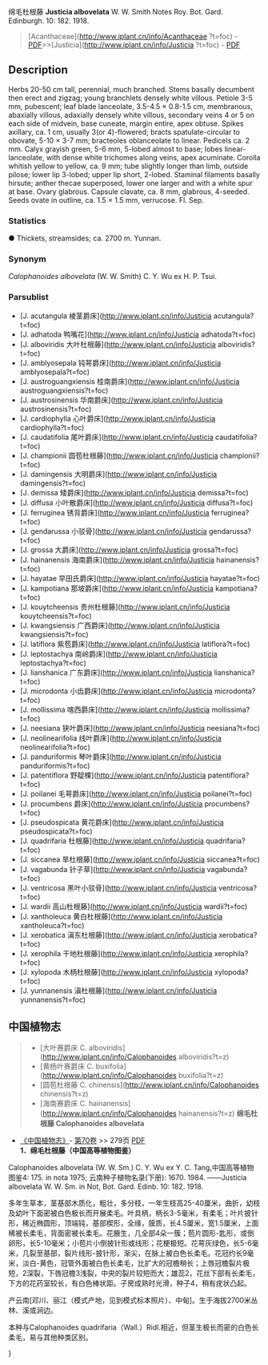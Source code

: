 绵毛杜根藤 **Justicia albovelata** W. W. Smith Notes Roy. Bot. Gard. Edinburgh. 10: 182. 1918.

> [Acanthaceae](http://www.iplant.cn/info/Acanthaceae ?t=foc) - [PDF](http://iplant.cn/foc/pdf/Acanthaceae.pdf)>>[Justicia](http://www.iplant.cn/info/Justicia ?t=foc) - [PDF](http://www.iplant.cn/foc/pdf/Justicia.pdf)

## Description

Herbs 20-50 cm tall, perennial, much branched. Stems basally decumbent then erect and zigzag; young branchlets densely white villous. Petiole 3-5 mm, pubescent; leaf blade lanceolate, 3.5-4.5 × 0.8-1.5 cm, membranous, abaxially villous, adaxially densely white villous, secondary veins 4 or 5 on each side of midvein, base cuneate, margin entire, apex obtuse. Spikes axillary, ca. 1 cm, usually 3(or 4)-flowered; bracts spatulate-circular to obovate, 5-10 × 3-7 mm; bracteoles oblanceolate to linear. Pedicels ca. 2 mm. Calyx grayish green, 5-6 mm, 5-lobed almost to base; lobes linear-lanceolate, with dense white trichomes along veins, apex acuminate. Corolla whitish yellow to yellow, ca. 9 mm; tube slightly longer than limb, outside pilose; lower lip 3-lobed; upper lip short, 2-lobed. Staminal filaments basally hirsute; anther thecae superposed, lower one larger and with a white spur at base. Ovary glabrous. Capsule clavate, ca. 8 mm, glabrous, 4-seeded. Seeds ovate in outline, ca. 1.5 × 1.5 mm, verrucose. Fl. Sep.

### Statistics
● Thickets, streamsides; ca. 2700 m. Yunnan.

### Synonym
*Calophanoides albovelata* (W. W. Smith) C. Y. Wu ex H. P. Tsui.

### Parsublist

* [J.  acutangula  棱茎爵床](http://www.iplant.cn/info/Justicia acutangula?t=foc)
* [J.  adhatoda  鸭嘴花](http://www.iplant.cn/info/Justicia adhatoda?t=foc)
* [J.  alboviridis  大叶杜根藤](http://www.iplant.cn/info/Justicia alboviridis?t=foc)
* [J.  amblyosepala  钝萼爵床](http://www.iplant.cn/info/Justicia amblyosepala?t=foc)
* [J.  austroguangxiensis  桂南爵床](http://www.iplant.cn/info/Justicia austroguangxiensis?t=foc)
* [J.  austrosinensis  华南爵床](http://www.iplant.cn/info/Justicia austrosinensis?t=foc)
* [J.  cardiophylla  心叶爵床](http://www.iplant.cn/info/Justicia cardiophylla?t=foc)
* [J.  caudatifolia  尾叶爵床](http://www.iplant.cn/info/Justicia caudatifolia?t=foc)
* [J.  championii  圆苞杜根藤](http://www.iplant.cn/info/Justicia championii?t=foc)
* [J.  damingensis  大明爵床](http://www.iplant.cn/info/Justicia damingensis?t=foc)
* [J.  demissa  矮爵床](http://www.iplant.cn/info/Justicia demissa?t=foc)
* [J.  diffusa  小叶散爵床](http://www.iplant.cn/info/Justicia diffusa?t=foc)
* [J.  ferruginea  锈背爵床](http://www.iplant.cn/info/Justicia ferruginea?t=foc)
* [J.  gendarussa  小驳骨](http://www.iplant.cn/info/Justicia gendarussa?t=foc)
* [J.  grossa  大爵床](http://www.iplant.cn/info/Justicia grossa?t=foc)
* [J.  hainanensis  海南爵床](http://www.iplant.cn/info/Justicia hainanensis?t=foc)
* [J.  hayatae  早田氏爵床](http://www.iplant.cn/info/Justicia hayatae?t=foc)
* [J.  kampotiana  那坡爵床](http://www.iplant.cn/info/Justicia kampotiana?t=foc)
* [J.  kouytcheensis  贵州杜根藤](http://www.iplant.cn/info/Justicia kouytcheensis?t=foc)
* [J.  kwangsiensis  广西爵床](http://www.iplant.cn/info/Justicia kwangsiensis?t=foc)
* [J.  latiflora  紫苞爵床](http://www.iplant.cn/info/Justicia latiflora?t=foc)
* [J.  leptostachya  南岭爵床](http://www.iplant.cn/info/Justicia leptostachya?t=foc)
* [J.  lianshanica  广东爵床](http://www.iplant.cn/info/Justicia lianshanica?t=foc)
* [J.  microdonta  小齿爵床](http://www.iplant.cn/info/Justicia microdonta?t=foc)
* [J.  mollissima  喀西爵床](http://www.iplant.cn/info/Justicia mollissima?t=foc)
* [J.  neesiana  狭叶爵床](http://www.iplant.cn/info/Justicia neesiana?t=foc)
* [J.  neolinearifolia  线叶爵床](http://www.iplant.cn/info/Justicia neolinearifolia?t=foc)
* [J.  panduriformis  琴叶爵床](http://www.iplant.cn/info/Justicia panduriformis?t=foc)
* [J.  patentiflora  野靛棵](http://www.iplant.cn/info/Justicia patentiflora?t=foc)
* [J.  poilanei  毛萼爵床](http://www.iplant.cn/info/Justicia poilanei?t=foc)
* [J.  procumbens  爵床](http://www.iplant.cn/info/Justicia procumbens?t=foc)
* [J.  pseudospicata  黄花爵床](http://www.iplant.cn/info/Justicia pseudospicata?t=foc)
* [J.  quadrifaria  杜根藤](http://www.iplant.cn/info/Justicia quadrifaria?t=foc)
* [J.  siccanea  旱杜根藤](http://www.iplant.cn/info/Justicia siccanea?t=foc)
* [J.  vagabunda  针子草](http://www.iplant.cn/info/Justicia vagabunda?t=foc)
* [J.  ventricosa  黑叶小驳骨](http://www.iplant.cn/info/Justicia ventricosa?t=foc)
* [J.  wardii  高山杜根藤](http://www.iplant.cn/info/Justicia wardii?t=foc)
* [J.  xantholeuca  黄白杜根藤](http://www.iplant.cn/info/Justicia xantholeuca?t=foc)
* [J.  xerobatica  滇东杜根藤](http://www.iplant.cn/info/Justicia xerobatica?t=foc)
* [J.  xerophila  干地杜根藤](http://www.iplant.cn/info/Justicia xerophila?t=foc)
* [J.  xylopoda  木柄杜根藤](http://www.iplant.cn/info/Justicia xylopoda?t=foc)
* [J.  yunnanensis  滇杜根藤](http://www.iplant.cn/info/Justicia yunnanensis?t=foc)
## 中国植物志

> * [大叶赛爵床  C.  alboviridis](http://www.iplant.cn/info/Calophanoides alboviridis?t=z)
> * [黄杨叶赛爵床  C.  buxifolia](http://www.iplant.cn/info/Calophanoides buxifolia?t=z)
> * [圆苞杜根藤  C.  chinensis](http://www.iplant.cn/info/Calophanoides chinensis?t=z)
> * [海南赛爵床  C.  hainanensis](http://www.iplant.cn/info/Calophanoides hainanensis?t=z)
**绵毛杜根藤 Calophanoides albovelata**

* [《中国植物志》](http://www.iplant.cn/frps)- [第70卷](http://www.iplant.cn/frps/vol/70) >> 279页 [PDF](http://www.iplant.cn/frps/pdf/70/279.PDF)
**1．绵毛杜根藤（中国高等植物图鉴）**

Calophanoides albovelata (W. W. Sm.) C. Y. Wu ex Y. C. Tang,中国高等植物图鉴4: 175. in nota 1975; 云南种子植物名录(下册): 1670. 1984. ——Justicia albovelata W. W. Sm. in Not, Bot. Gard. Edinb. 10: 182. 1918.

多年生草本，茎基部木质化，粗壮，多分枝，一年生枝高25-40厘米，曲折，幼枝及幼叶下面密被白色极长而开展柔毛。叶具柄，柄长3-5毫米，有柔毛；叶片披针形，稀近椭圆形，顶端钝，基部楔形，全缘，膜质，长4.5厘米，宽1.5厘米，上面稀被长柔毛，背面密被长柔毛。花腋生，几全部4朵一簇；苞片圆形-匙形，或倒卵形，长5-10毫米；小苞片小倒披针形或线形；花梗极短。花萼灰绿色，长5-6毫米，几裂至基部，裂片线形-披针形，渐尖，在脉上被白色长柔毛。花冠约长9毫米，淡白-黄色，冠管外面被白色长柔毛，比扩大的冠檐稍长；上唇冠檐裂片极短，2深裂，下唇冠檐3浅裂，中央的裂片较短而大；雄蕊2，花丝下部有长柔毛，下方的花药室较长，有白色棒状距。子房成熟时光滑，种子4，稍有疣状凸起。

产云南[邓川、丽江（模式产地，见到模式标本照片）、中甸]。生于海拔2700米丛林、溪或涧边。

本种与Calophanoides quadrifaria（Wall.）Ridl.相近，但茎生极长而密的白色长柔毛，易与其他种类区别。

}